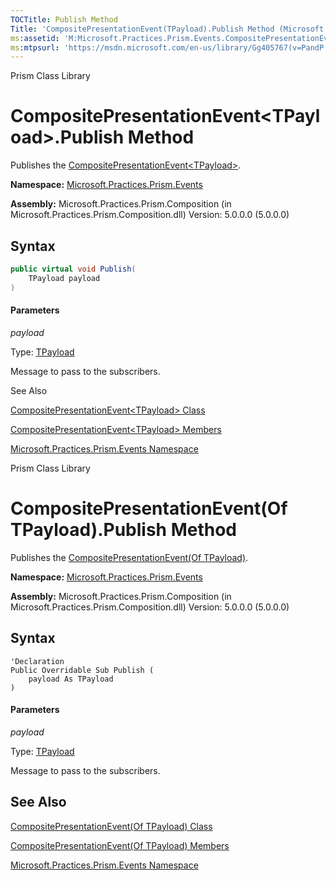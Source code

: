 ```yaml
---
TOCTitle: Publish Method
Title: 'CompositePresentationEvent(TPayload).Publish Method (Microsoft.Practices.Prism.Events)'
ms:assetid: 'M:Microsoft.Practices.Prism.Events.CompositePresentationEvent\`1.Publish(\`0)'
ms:mtpsurl: 'https://msdn.microsoft.com/en-us/library/Gg405767(v=PandP.50)'
---
```


Prism Class Library

# CompositePresentationEvent&lt;TPayload&gt;.Publish Method


Publishes the [CompositePresentationEvent&lt;TPayload&gt;](https://msdn.microsoft.com/en-us/library/gg431412(v=pandp.50)).

**Namespace:** [Microsoft.Practices.Prism.Events](https://msdn.microsoft.com/en-us/library/microsoft.practices.prism.events(v=pandp.50))

**Assembly:** Microsoft.Practices.Prism.Composition (in Microsoft.Practices.Prism.Composition.dll) Version: 5.0.0.0 (5.0.0.0)

## Syntax


```C#
public virtual void Publish(
	TPayload payload
)
```

#### Parameters

*payload*  

Type: [TPayload](https://msdn.microsoft.com/en-us/library/gg431412(v=pandp.50))

Message to pass to the subscribers.

See Also


<span id="seeAlsoToggle"></span>
[CompositePresentationEvent&lt;TPayload&gt; Class](https://msdn.microsoft.com/en-us/library/gg431412(v=pandp.50))

[CompositePresentationEvent&lt;TPayload&gt; Members](https://msdn.microsoft.com/en-us/library/gg430765(v=pandp.50))

[Microsoft.Practices.Prism.Events Namespace](https://msdn.microsoft.com/en-us/library/microsoft.practices.prism.events(v=pandp.50))



Prism Class Library

# CompositePresentationEvent(Of TPayload).Publish Method


Publishes the [CompositePresentationEvent(Of TPayload)](https://msdn.microsoft.com/en-us/library/gg431412(v=pandp.50)).

**Namespace:** [Microsoft.Practices.Prism.Events](https://msdn.microsoft.com/en-us/library/microsoft.practices.prism.events(v=pandp.50))

**Assembly:** Microsoft.Practices.Prism.Composition (in Microsoft.Practices.Prism.Composition.dll) Version: 5.0.0.0 (5.0.0.0)

## Syntax


```VB
'Declaration
Public Overridable Sub Publish ( 
	payload As TPayload
)
```

#### Parameters

*payload*  

Type: [TPayload](https://msdn.microsoft.com/en-us/library/gg431412(v=pandp.50))

Message to pass to the subscribers.

## See Also


<span id="seeAlsoToggle"></span>
[CompositePresentationEvent(Of TPayload) Class](https://msdn.microsoft.com/en-us/library/gg431412(v=pandp.50))

[CompositePresentationEvent(Of TPayload) Members](https://msdn.microsoft.com/en-us/library/gg430765(v=pandp.50))

[Microsoft.Practices.Prism.Events Namespace](https://msdn.microsoft.com/en-us/library/microsoft.practices.prism.events(v=pandp.50))
